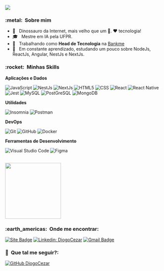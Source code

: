 
![](https://komarev.com/ghpvc/?username=diogocezar&color=006bed)

<h3> :metal: &nbsp;Sobre mim </h3>

- 🤔 &nbsp; Dinossauro da Internet, mais velho que um 💾. ♥️ tecnologia!
- 🎓 &nbsp; Mestre em IA pela UFPR.
- 💼 &nbsp; Trabalhando como **Head de Tecnologia** na <a href="https://bankme.tech/">Bankme</a>
- 🌱 &nbsp; Em constante aprendizado, estudando um pouco sobre NodeJs, ReactJs, Angular, NestJs e NextJs.

<h3> :rocket: &nbsp;Minhas Skills </h3>

**Aplicações e Dados**

  ![JavaScript](https://img.shields.io/badge/-JavaScript-333333?style=flat&logo=javascript)
  ![NestJs](https://img.shields.io/badge/-NestJS-333333?style=flat&logo=nestjs)
  ![NextJs](https://img.shields.io/badge/-NextJS-333333?style=flat&logo=nextjs)
  ![HTML5](https://img.shields.io/badge/-HTML5-333333?style=flat&logo=HTML5)
  ![CSS](https://img.shields.io/badge/-CSS-333333?style=flat&logo=CSS3&logoColor=1572B6)
  ![React](https://img.shields.io/badge/-React-333333?style=flat&logo=react)
  ![React Native](https://img.shields.io/badge/-React%20Native-333333?style=flat&logo=react)
  ![Jest](https://img.shields.io/badge/-Jest-333333?style=flat&logo=jest)
  ![MySQL](https://img.shields.io/badge/-MySQL-333333?style=flat&logo=mysql)
  ![PostGreSQL](https://img.shields.io/badge/-PostGreSQL-333333?style=flat&logo=postgresql)
  ![MongoDB](https://img.shields.io/badge/-MongoDB-333333?style=flat&logo=mongodb)

**Utilidades**

  ![Insomnia](https://img.shields.io/badge/-Insomnia-333333?style=flat&logo=insomnia)
  ![Postman](https://img.shields.io/badge/-Postman-333333?style=flat&logo=postman)

**DevOps**

  ![Git](https://img.shields.io/badge/-Git-333333?style=flat&logo=git)
  ![GitHub](https://img.shields.io/badge/-GitHub-333333?style=flat&logo=github)
  ![Docker](https://img.shields.io/badge/-Docker-333333?style=flat&logo=docker)

**Ferramentas de Desenvolvimento**

  ![Visual Studio Code](https://img.shields.io/badge/-Visual%20Studio%20Code-333333?style=flat&logo=visual-studio-code&logoColor=007ACC)
  ![Figma](https://img.shields.io/badge/-Figma-333333?style=flat&logo=figma&logoColor=007ACC)

<br/>

<a href="https://github.com/diogocezar">
  <img height="180em" src="https://github-readme-stats.vercel.app/api?username=diogocezar&theme=dracula&show_icons=true" />
</a>

<br/>

<h3> :earth_americas: &nbsp;Onde me encontrar: </h3> 


[![Site Badge](https://img.shields.io/badge/-http://diogocezar.dev-006bed?style=flat-square&logo=website&logoColor=white&link=http://diogocezar.dev)](http://diogocezar.dev)
[![Linkedin: DiogoCezar](https://img.shields.io/badge/-diogocezar-blue?style=flat-square&logo=Linkedin&logoColor=white&link=https://www.linkedin.com/in/diogocezar/)](https://www.linkedin.com/in/diogocezar/)
[![Gmail Badge](https://img.shields.io/badge/-diogo@diogocezar.com-006bed?style=flat-square&logo=Gmail&logoColor=white&link=mailto:diogo@diogocezar.com)](mailto:diogo@diogocezar.com)


<h3> 👀 &nbsp;Que tal me seguir?: </h3> 

[![GitHub DiogoCezar](https://img.shields.io/github/followers/diogocezar?label=follow&style=social)](https://github.com/diogocezar)
